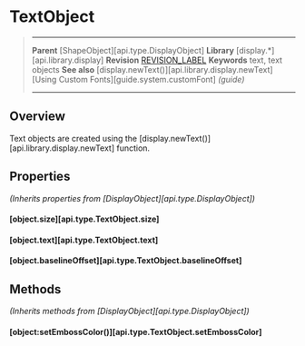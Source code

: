 # TextObject

> --------------------- ------------------------------------------------------------------------------------------
> __Parent__            [ShapeObject][api.type.DisplayObject]
> __Library__           [display.*][api.library.display]
> __Revision__          [REVISION_LABEL](REVISION_URL)
> __Keywords__          text, text objects
> __See also__          [display.newText()][api.library.display.newText]
>						[Using Custom Fonts][guide.system.customFont] _(guide)_
> --------------------- ------------------------------------------------------------------------------------------

## Overview

Text objects are created using the [display.newText()][api.library.display.newText] function.


## Properties

_(Inherits properties from [DisplayObject][api.type.DisplayObject])_

#### [object.size][api.type.TextObject.size]

#### [object.text][api.type.TextObject.text]

#### [object.baselineOffset][api.type.TextObject.baselineOffset]


## Methods

_(Inherits methods from [DisplayObject][api.type.DisplayObject])_


#### [object:setEmbossColor()][api.type.TextObject.setEmbossColor]
